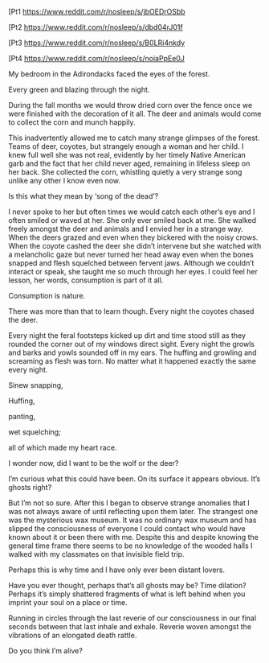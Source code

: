 
[Pt1 https://www.reddit.com/r/nosleep/s/jbOEDrOSbb

[Pt2 https://www.reddit.com/r/nosleep/s/dbd04rJ01f 

[Pt3 https://www.reddit.com/r/nosleep/s/B0LRi4nkdy

[Pt4 https://www.reddit.com/r/nosleep/s/noiaPpEe0J


My bedroom in the Adirondacks faced the eyes of the forest. 


Every green and blazing through the night. 


During the fall months we would throw dried corn over the fence once we were finished with the decoration of it all. The deer and animals would come to collect the corn and munch happily. 


This inadvertently allowed me to catch many strange glimpses of the forest. Teams of deer, coyotes, but strangely enough a woman and her child. I knew full well she was not real, evidently by her timely Native American garb and the fact that her child never aged, remaining in lifeless sleep on her back. She collected the corn, whistling quietly a very strange song unlike any other I know even now. 


Is this what they mean by ‘song of the dead’?


I never spoke to her but often times we would catch each other’s eye and I often smiled or waved at her. She only ever smiled back at me. She walked freely amongst the deer and animals and I envied her in a strange way. When the deers grazed and even when they bickered with the noisy crows. When the coyote cashed the deer she didn’t intervene but she watched with a melancholic gaze but never turned her head away even when the bones snapped and flesh squelched between fervent jaws. Although we couldn’t interact or speak, she taught me so much through her eyes. I could feel her lesson, her words, consumption is part of it all. 


Consumption is nature. 


There was more than that to learn though. Every night the coyotes chased the deer. 


Every night the feral footsteps kicked up dirt and time stood still as they rounded the corner out of my windows direct sight. Every night the growls and barks and yowls sounded off in my ears. The huffing and growling and screaming as flesh was torn. No matter what it happened exactly the same every night. 


Sinew snapping,


Huffing, 


panting, 


wet squelching;


all of which made my heart race. 


I wonder now, did I want to be the wolf or the deer? 


I’m curious what this could have been. On its surface it appears obvious. It’s ghosts right? 


But I’m not so sure. After this I began to observe strange anomalies that I was not always aware of until reflecting upon them later. The strangest one was the mysterious wax museum. It was no ordinary wax museum and has slipped the consciousness of everyone I could contact who would have known about it or been there with me. Despite this and despite knowing the general time frame there seems to be no knowledge of the wooded halls I walked with my classmates on that invisible field trip.


Perhaps this is why time and I have only ever been distant lovers. 


Have you ever thought, perhaps that’s all ghosts may be? Time dilation? Perhaps it’s simply shattered fragments of what is left behind when you imprint your soul on a place or time. 


Running in circles through the last reverie of our consciousness in our final seconds between that last inhale and exhale. Reverie woven amongst the vibrations of an elongated death rattle. 


Do you think I’m alive? 